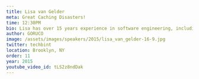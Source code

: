 ```yaml
---
title: Lisa van Gelder
meta: Great Caching Disasters!
time: 12:30PM
bio: Lisa has over 15 years experience in software engineering, including leading and managing software development teams. Her career has taken her between London and New York at companies ranging from small startups to large media organizations - including the Guardian and the BBC. She is currently VP of Engineering at Stride.
author: GORUCO
image: /assets/images/speakers/2015/lisa_van_gelder-16-9.jpg
twitter: techbint
location: Brooklyn, NY
order: 11
year: 2015
youtube_video_id: tLS2z8ndDak
---
```

